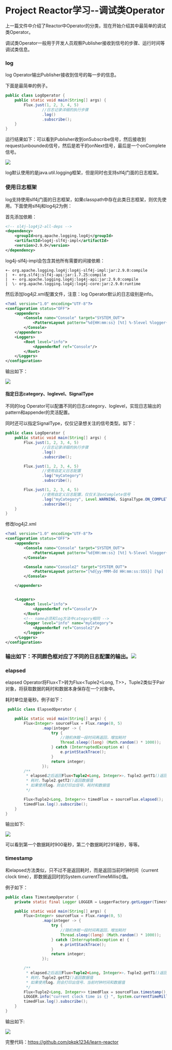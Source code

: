 # Project Reactor学习--调试类Operator

上一篇文件中介绍了Reactor中Operator的分类，现在开始介绍其中最简单的调试类Operator。

调试类Operator一般用于开发人员观察Publisher接收到信号的步骤、运行时间等调试类信息。

### log

log Operator输出Publisher接收到信号的每一步的信息。

下面是最简单的例子。

```java
public class LogOperator {
    public static void main(String[] args) {
        Flux.just(1, 2, 3, 4, 5)
                //日志记录详细的执行步骤
                .log()
                .subscribe();
    }
}
```

运行结果如下：可以看到Publisher收到onSubscribe信号，然后接收到request\(unbounded\)信号，然后是若干的onNext信号，最后是一个onComplete信号。

![](/assets/logConsole.png)

log默认使用的是java.util.logging框架，但是同时也支持slf4j门面的日志框架。

### 使用日志框架

log支持使用slf4j门面的日志框架，如果classpath中存在此类日志框架，则优先使用。下面使用slf4j和log4j2为例：

首先添加依赖：

```xml
<!-- sl4j-log4j2-all-deps -->
<dependency>
    <groupId>org.apache.logging.log4j</groupId>
    <artifactId>log4j-slf4j-impl</artifactId>
    <version>2.9.0</version>
</dependency>
```

log4j-slf4j-impl会包含其他所有需要的间接依赖：

```
+- org.apache.logging.log4j:log4j-slf4j-impl:jar:2.9.0:compile
|  +- org.slf4j:slf4j-api:jar:1.7.25:compile
|  +- org.apache.logging.log4j:log4j-api:jar:2.9.0:compile
|  \- org.apache.logging.log4j:log4j-core:jar:2.9.0:runtime
```

然后添加log4j2.xml配置文件，注意：log Operator默认的日志级别是info。

```xml
<?xml version="1.0" encoding="UTF-8"?>
<configuration status="OFF">
    <appenders>
        <Console name="Console" target="SYSTEM_OUT">
            <PatternLayout pattern="%d{HH:mm:ss} [%t] %-5level %logger{36} - %msg%n"/>
        </Console>
    </appenders>
    <Loggers>
        <Root level="info">
            <AppenderRef ref="Console"/>
        </Root>
    </Loggers>
</configuration>
```

输出如下：

![](/assets/log-log4j2.png)

#### 指定日志category、loglevel、SignalType

不同的log Operator可以配置不同的日志category、loglevel，实现日志输出的pattern和appender的灵活配置。

同时还可以指定SignalType，仅仅记录想关注的信号类型。如下：

```java
public class LogOperator {
    public static void main(String[] args) {
        Flux.just(1, 2, 3, 4, 5)
                //日志记录详细的执行步骤
                .log()
                .subscribe();

        Flux.just(1, 2, 3, 4, 5)
                //使用自定义日志配置
                .log("myCategory")
                .subscribe();

        Flux.just(1, 2, 3, 4, 5)
                //使用自定义日志配置，仅仅关注onComplete信号
                .log("myCategory", Level.WARNING, SignalType.ON_COMPLETE)
                .subscribe();
    }
}
```

修改log4j2.xml

```xml
<?xml version="1.0" encoding="UTF-8"?>
<configuration status="OFF">
    <appenders>
        <Console name="Console" target="SYSTEM_OUT">
            <PatternLayout pattern="%d{HH:mm:ss} [%t] %-5level %logger{36} - %msg%n"/>
        </Console>

        <Console name="Console2" target="SYSTEM_OUT">
            <PatternLayout pattern="[%d{yy-MMM-dd HH:mm:ss:SSS}] [%p] [%c{1}:%L] - %m%n"/>
        </Console>

    </appenders>


    <Loggers>
        <Root level="info">
            <AppenderRef ref="Console"/>
        </Root>
        <!-- name必须和log方法中category相同 -->
        <logger level="info" name="myCategory">
            <AppenderRef ref="Console2"/>
        </logger>
    </Loggers>
</configuration>
```

### 输出如下：不同颜色框对应了不同的日志配置的输出。![](/assets/log-category-level.png)

### elapsed

elapsed Operator将Flux&lt;T&gt;转为Flux&lt;Tuple2&lt;Long, T&gt;&gt;，Tuple2类似于Pair对象，将获取数据的耗时和数据本身保存在一个对象中。

耗时单位是毫秒。例子如下：

```java
 public class ElapsedOperator {

    public static void main(String[] args) {
        Flux<Integer> sourceFlux = Flux.range(0, 5)
                .map(integer -> {
                    try {
                        //随机休眠一段时间再返回，增加耗时
                        Thread.sleep((long) (Math.random() * 1000));
                    } catch (InterruptedException e) {
                        e.printStackTrace();
                    }
                    return integer;
                });
        /**
         * elapsed之后返回Flux<Tuple2<Long, Integer>>，Tuple2.getT1()返回
         * 耗时，Tuple2.getT2()返回数据值
         * 如果使用log，则会打印出信号、耗时和数据值
         */

        Flux<Tuple2<Long, Integer>> timedFlux = sourceFlux.elapsed();
        timedFlux.log().subscribe();
    }
}

```

输出如下:

![](/assets/ElapsedOperator.png)

可以看到第一个数据耗时900毫秒，第二个数据耗时291毫秒，等等。

### timestamp

和elapsed方法类似，只不过不是返回耗时，而是返回当前时钟时间（current clock time），即数据返回时的System.currentTimeMillis\(\)值。

例子如下：

```java
public class TimestampOperator {
    private static final Logger LOGGER = LoggerFactory.getLogger(TimestampOperator.class);

    public static void main(String[] args) {
        Flux<Integer> sourceFlux = Flux.range(0, 5)
                .map(integer -> {
                    try {
                        //随机休眠一段时间再返回，增加耗时
                        Thread.sleep((long) (Math.random() * 1000));
                    } catch (InterruptedException e) {
                        e.printStackTrace();
                    }
                    return integer;
                });

        /**
         * elapsed之后返回Flux<Tuple2<Long, Integer>>，Tuple2.getT1()返回
         * 耗时，Tuple2.getT2()返回数据值
         * 如果使用log，则会打印出信号、当前时钟时间和数据值
         */
        Flux<Tuple2<Long, Integer>> timedFlux = sourceFlux.timestamp();
        LOGGER.info("current clock time is {} ", System.currentTimeMillis());
        timedFlux.log().subscribe();
    }
}
```

输出如下:

![](/assets/TimestampOperator.png)

完整代码：https://github.com/pkpk1234/learn-reactor

